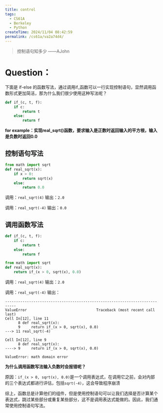 ```yaml
---
title: control
tags:
  - CS61A
  - Berkeley
  - Python
createTime: 2024/11/04 08:42:59
permalink: /cs61a/va2a74d4/
---
```


>控制语句知多少
——AJohn

# Question：
下面是 if-else 的函数写法，通过调用if_函数可以一行实现控制语句，显然调用函数形式更加简洁，那为什么我们很少使用这种写法呢？

```py
def if_(c, t, f):
    if c:
        return t
    else:
        return f
```

**for example：实现real_sqrt()函数，要求输入是正数时返回输入的平方根，输入是负数时返回0.0**

## 控制语句写法
```py
from math import sqrt
def real_sqrt(x):
    if x > 0:
        return sqrt(x)
    else:
        return 0.0
```

调用：`real_sqrt(4)`
输出：`2.0`

调用：`real_sqrt(-4)`
输出：`0.0`

## 调用函数写法

```py
def if_(c, t, f):
    if c:
        return t
    else:
        return f

from math import sqrt
def real_sqrt(x):
    return if_(x > 0, sqrt(x), 0.0)
```

调用：`real_sqrt(4)`
输出：`2.0`

调用：`real_sqrt(-4)`
输出：
```
---------------------------------------------------------------------------
ValueError                                Traceback (most recent call last)
Cell In[12], line 11
      8 def real_sqrt(x):
      9     return if_(x > 0, sqrt(x), 0.0)
---> 11 real_sqrt(-4)

Cell In[12], line 9
      8 def real_sqrt(x):
----> 9     return if_(x > 0, sqrt(x), 0.0)

ValueError: math domain error
```

**为什么调用函数写法输入负数时会报错呢？**

原因：`if_(x > 0, sqrt(x), 0.0)`是一个调用表达式，在调用它之前，会对内部的三个表达式都进行评估，包括`sqrt(-4)`，这会导致程序崩溃

综上，函数总是计算他们的组件，但是使用控制语句可以让我们选择是否计算某个表达式，跳过某些部分或重复某些部分，这不是调用表达式能做的。因此，我们通常使用控制语句写法。




